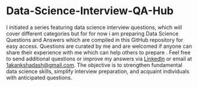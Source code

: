 # Data-Science-Interview-QA-Hub

I initiated a series featuring data science interview questions, which will cover different categories but for for now i am preparing Data Science Questions and Answers which are compiled in this GitHub repository for easy access. Questions are curated by me and are welcomed if anyone can share their experience with me which can help others to prepare . Feel free to send additional questions or improve my answers via [LinkedIn](https://www.linkedin.com/in/akanksha-d-7b37a47b/) or email at 1akankshadash@gmail.com. The objective is to strengthen fundamental data science skills, simplify interview preparation, and acquaint individuals with anticipated questions.

